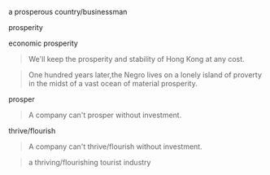 
a prosperous country/businessman

prosperity

economic prosperity

>We'll keep the prosperity and stability of Hong Kong at any cost.

>One hundred years later,the Negro lives on a lonely island of proverty in the midst of a vast ocean of material prosperity.

prosper

>A company can't prosper without investment.

thrive/flourish

>A company can't thrive/flourish without investment.

>a thriving/flourishing tourist industry


